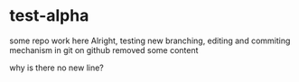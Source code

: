 # test-alpha
some repo work here
Alright, testing new branching, editing and commiting mechanism in git on github
removed some content

why is there no new line?
